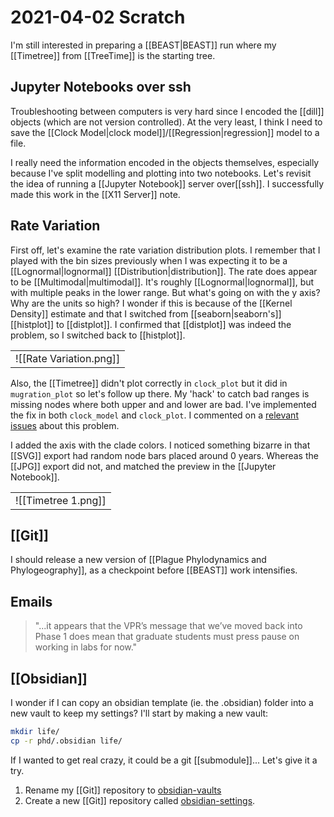 # 2021-04-02 Scratch

I'm still interested in preparing a [[BEAST|BEAST]] run where my [[Timetree]] from [[TreeTime]] is the starting tree.

## Jupyter Notebooks over ssh

Troubleshooting between computers is very hard since I encoded the [[dill]] objects (which are not version controlled). At the very least, I think I need to save the [[Clock Model|clock model]]/[[Regression|regression]] model to a file.

I really need the information encoded in the objects themselves, especially because I've split modelling and plotting into two notebooks. Let's revisit the idea of running a [[Jupyter Notebook]] server over[[ssh]]. I successfully made this work in the [[X11 Server]] note.

## Rate Variation

First off, let's examine the rate variation distribution plots. I remember that I played with the bin sizes previously when I was expecting it to be a [[Lognormal|lognormal]] [[Distribution|distribution]]. The rate does appear to be [[Multimodal|multimodal]]. It's roughly [[Lognormal|lognormal]], but with multiple peaks in the lower range. But what's going on with the y axis? Why are the units so high? I wonder if this is because of the [[Kernel Density]] estimate and that I switched from [[seaborn|seaborn's]] [[histplot]] to [[distplot]]. I confirmed that [[distplot]] was indeed the problem, so I switched back to [[histplot]].

|     | 
| --- |
| ![[Rate Variation.png]] |

Also, the [[Timetree]] didn't plot correctly in ```clock_plot``` but it did in ```mugration_plot``` so let's follow up there. My 'hack' to catch bad ranges is missing nodes where both upper and and lower are bad. I've implemented the fix in both ```clock_model``` and ```clock_plot```. I commented on a [relevant issues](https://github.com/neherlab/treetime/issues/134) about this problem.

I added the axis with the clade colors. I noticed something bizarre in that [[SVG]] export had random node bars placed around 0 years. Whereas the [[JPG]] export did not, and matched the preview in the [[Jupyter Notebook]].

|     | 
| --- |
|![[Timetree 1.png]] |



## [[Git]]
I should release a new version of [[Plague Phylodynamics and Phylogeography]], as a checkpoint before [[BEAST]] work intensifies.

## Emails

>"...it appears that the VPR’s message that we’ve moved back into Phase 1 does mean that graduate students must press pause on working in labs for now."

## [[Obsidian]]

I wonder if I can copy an obsidian template (ie. the .obsidian) folder into a new vault to keep my settings? I'll start by making a new vault:

```bash
mkdir life/
cp -r phd/.obsidian life/
```

If I wanted to get real crazy, it could be a git [[submodule]]... Let's give it a try.
1. Rename my [[Git]] repository to [obsidian-vaults](https://github.com/ktmeaton/obsidian-vaults)
1. Create a new [[Git]] repository called [obsidian-settings]().